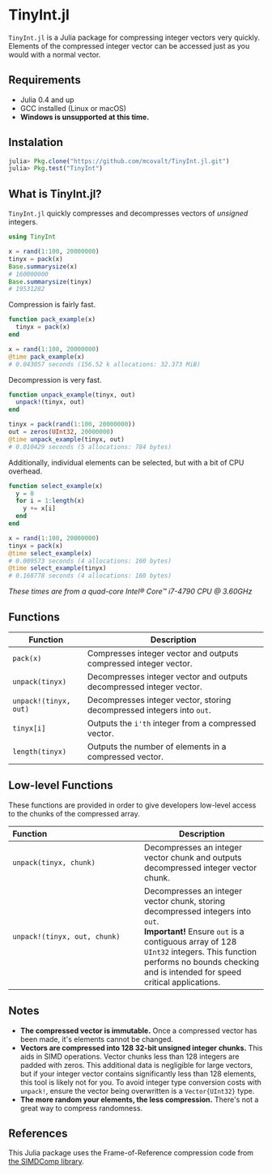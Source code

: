 # TinyInt.jl
`TinyInt.jl` is a Julia package for compressing integer vectors very quickly. Elements of the compressed integer vector can be accessed just as you would with a normal vector.

## Requirements
* Julia 0.4 and up
* GCC installed (Linux or macOS)
* **Windows is unsupported at this time.**

## Instalation
```julia
julia> Pkg.clone("https://github.com/mcovalt/TinyInt.jl.git")
julia> Pkg.test("TinyInt")
```

## What is TinyInt.jl?
`TinyInt.jl` quickly compresses and decompresses vectors of *unsigned* integers.
```julia
using TinyInt

x = rand(1:100, 20000000)
tinyx = pack(x)
Base.summarysize(x)
# 160000000
Base.summarysize(tinyx)
# 19531282
```
Compression is fairly fast.
```julia
function pack_example(x)
  tinyx = pack(x)
end

x = rand(1:100, 20000000)
@time pack_example(x)
# 0.043057 seconds (156.52 k allocations: 32.373 MiB)
```
Decompression is very fast.
```julia
function unpack_example(tinyx, out)
  unpack!(tinyx, out)
end

tinyx = pack(rand(1:100, 20000000))
out = zeros(UInt32, 20000000)
@time unpack_example(tinyx, out)
# 0.010429 seconds (5 allocations: 784 bytes)
```
Additionally, individual elements can be selected, but with a bit of CPU overhead.
```julia
function select_example(x)
  y = 0
  for i = 1:length(x)
    y += x[i]
  end
end

x = rand(1:100, 20000000)
tinyx = pack(x)
@time select_example(x)
# 0.009573 seconds (4 allocations: 160 bytes)
@time select_example(tinyx)
# 0.168778 seconds (4 allocations: 160 bytes)
```
*These times are from a quad-core Intel® Core™ i7-4790 CPU @ 3.60GHz*

## Functions
Function              | Description
--------------------- | ------------
`pack(x)`             | Compresses integer vector and outputs compressed integer vector.
`unpack(tinyx)`       | Decompresses integer vector and outputs decompressed integer vector.
`unpack!(tinyx, out)` | Decompresses integer vector, storing decompressed integers into `out`.
`tinyx[i]`            | Outputs the `i'th` integer from a compressed vector.
`length(tinyx)`       | Outputs the number of elements in a compressed vector.

## Low-level Functions
These functions are provided in order to give developers low-level access to the chunks of the compressed array.

Function&nbsp;&nbsp;&nbsp;&nbsp;&nbsp;&nbsp;&nbsp;&nbsp;&nbsp;&nbsp;&nbsp;&nbsp;&nbsp;&nbsp;&nbsp;&nbsp;&nbsp;&nbsp;&nbsp;&nbsp;&nbsp;&nbsp;&nbsp;&nbsp;&nbsp;&nbsp;&nbsp;&nbsp;&nbsp;&nbsp;&nbsp;&nbsp;&nbsp;&nbsp;&nbsp;&nbsp;&nbsp;&nbsp;&nbsp;&nbsp;&nbsp; | Description
-------------------------------- | -----------
`unpack(tinyx, chunk)`           | Decompresses an integer vector chunk and outputs decompressed integer vector chunk.
`unpack!(tinyx, out, chunk)`     | Decompresses an integer vector chunk, storing decompressed integers into `out`. <br />**Important!** Ensure `out` is a contiguous array of 128 `UInt32` integers. This function performs no bounds checking and is intended for speed critical applications.

## Notes
* **The compressed vector is immutable.** Once a compressed vector has been made, it's elements cannot be changed.
* **Vectors are compressed into 128 32-bit unsigned integer chunks.** This aids in SIMD operations. Vector chunks less than 128 integers are padded with zeros. This additional data is negligible for large vectors, but if your integer vector contains significantly less than 128 elements, this tool is likely not for you. To avoid integer type conversion costs with `unpack!`, ensure the vector being overwritten is a `Vector{UInt32}` type.
* **The more random your elements, the less compression.** There's not a great way to compress randomness.

## References
This Julia package uses the Frame-of-Reference compression code from [the SIMDComp library](https://github.com/lemire/simdcomp).
